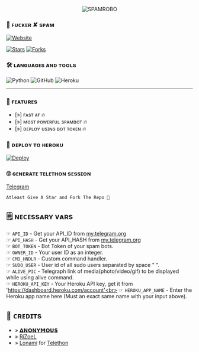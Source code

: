 <p align="center">
  <img src="https://telegra.ph/file/7bd111132fce009e4605e.jpg" alt="SPAMROBO">
</p>

### 🥵 ꜰᴜᴄᴋᴇʀ ✘ sᴘᴀᴍ​
  <a href="https://github.com/AnonymousBoy1025"><img alt="Website" src="https://img.shields.io/badge/𝝙𝗡𝗢𝗡𝗬𝗠𝗢𝗨𝗦-blue"></a>
 
[![Stars](https://img.shields.io/github/stars/AnonymousBoy1025/SpamRobo?style=social)](https://github.com/AnonymousBoy1025/SpamRobo/stargazers)
  [![Forks](https://img.shields.io/github/forks/AnonymousBoy1025/SpamRobo?style=social)](https://github.com/AnonymousBoy1025/SpamRobo/fork)

### 🛠️ ʟᴀɴɢᴜᴀɢᴇs ᴀɴᴅ ᴛᴏᴏʟs

  ![Python](https://img.shields.io/badge/Python-3776AB?style=for-the-badge&logo=python&logoColor=white)
  ![GitHub](https://img.shields.io/badge/GitHub-100000?style=for-the-badge&logo=github&logoColor=white)
  ![Heroku](https://img.shields.io/badge/Heroku-430098?style=for-the-badge&logo=heroku&logoColor=white)

----
 
### 🤤 ғᴇᴀᴛᴜʀᴇs

- [»] ғᴀsᴛ ᴀғ 🔥
- [»] ᴍᴏsᴛ ᴩᴏᴡᴇʀғᴜʟ sᴩᴀᴍʙᴏᴛ 🔥
- [»] ᴅᴇᴩʟᴏʏ ᴜsɪɴɢ ʙᴏᴛ ᴛᴏᴋᴇɴ 🔥

### 🚀 ᴅᴇᴘʟᴏʏ ᴛᴏ ʜᴇʀᴏᴋᴜ
  
  [![Deploy](https://www.herokucdn.com/deploy/button.svg)](https://heroku.com/deploy?template=https://github.com/AnonymousBoy1025/SpamRobo)


### 🙄 ɢᴇɴᴇʀᴀᴛᴇ ᴛᴇʟᴇᴛʜᴏɴ sᴇssɪᴏɴ
  
  [Telegram](https://telegram.me/BotFather)

```
Atleast Give A Star and Fork The Repo 🖤
```

## 🗒️ ɴᴇᴄᴇssᴀʀʏ ᴠᴀʀs

☞ `API_ID` - Get your API_ID from [my.telegram.org](https://my.telegram.org/apps)<br>
☞ `API_HASH` - Get your API_HASH from [my.telegram.org](https://my.telegram.org/apps)<br>
☞ `BOT_TOKEN` - Bot Token of your spam bots.<br>
☞ `OWNER_ID` - Your user ID as an integer.<br>
☞ `CMD_HNDLR` - Custom command handler.<br>
☞ `SUDO_USER` - User id of all sudo users separated by space " ".<br>
☞ `ALIVE_PIC` - Telegraph link of media(photo/video/gif) to be displayed while using alive command.<br>
☞ `HEROKU_API_KEY` - Your Heroku API key, get it from 'https://dashboard.heroku.com/account'<br>
☞ `HEROKU_APP_NAME` - Enter the Heroku app name here (Must an exact same name with your input above).<br>


## 💖 ᴄʀᴇᴅɪᴛs
- » [𝝙𝗡𝗢𝗡𝗬𝗠𝗢𝗨𝗦](https://github.com/AnonymousBoy1025)
- » [RiZoeL](https://github.com/MrRizoel)
- » [Lonami](https://github.com/LonamiWebs/) for [Telethon](https://github.com/LonamiWebs/Telethon)
